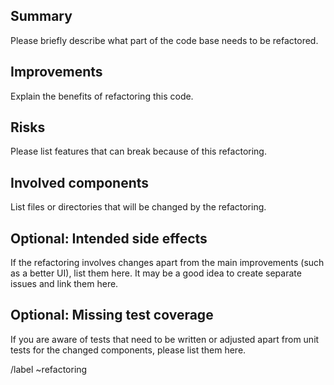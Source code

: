 ## Summary

Please briefly describe what part of the code base needs to be refactored.

## Improvements

Explain the benefits of refactoring this code.

## Risks

Please list features that can break because of this refactoring.

## Involved components

List files or directories that will be changed by the refactoring.

## Optional: Intended side effects

If the refactoring involves changes apart from the main improvements (such as a better UI), list them here.
It may be a good idea to create separate issues and link them here.


## Optional: Missing test coverage

If you are aware of tests that need to be written or adjusted apart from unit tests for the changed components,
please list them here.

/label ~refactoring
